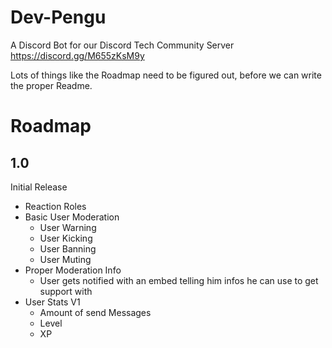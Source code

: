 # Dev-Pengu
A Discord Bot for our Discord Tech Community Server https://discord.gg/M655zKsM9y

Lots of things like the Roadmap need to be figured out, before we can write the proper Readme.

# Roadmap
## 1.0
Initial Release
- Reaction Roles
- Basic User Moderation
  - User Warning
  - User Kicking
  - User Banning
  - User Muting
- Proper Moderation Info
  - User gets notified with an embed telling him infos he can use to get support with
- User Stats V1
  - Amount of send Messages
  - Level
  - XP
